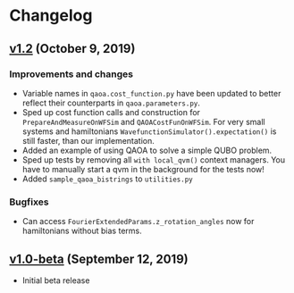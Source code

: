 # Changelog

## [v1.2](https://gitlab.com/entropica/entropica_qaoa/tree/dev) (October 9, 2019)

### Improvements and changes
- Variable names in `qaoa.cost_function.py` have been updated to better reflect
  their counterparts in `qaoa.parameters.py`. 
- Sped up cost function calls and construction for `PrepareAndMeasureOnWFSim`
  and `QAOACostFunOnWFSim`. For very small systems and hamiltonians
  `WavefunctionSimulator().expectation()` is still faster, than our implementation. 
- Added an example of using QAOA to solve a simple QUBO problem.
- Sped up tests by removing all `with local_qvm()` context managers. You have
  to manually start a qvm in the background for the tests now!
- Added `sample_qaoa_bistrings` to `utilities.py`

### Bugfixes
- Can access `FourierExtendedParams.z_rotation_angles` now for hamiltonians
  without bias terms. 

## [v1.0-beta](https://github.com/entropicalabs/entropica_qaoa/releases/tag/1.0) (September 12, 2019)

- Initial beta release
